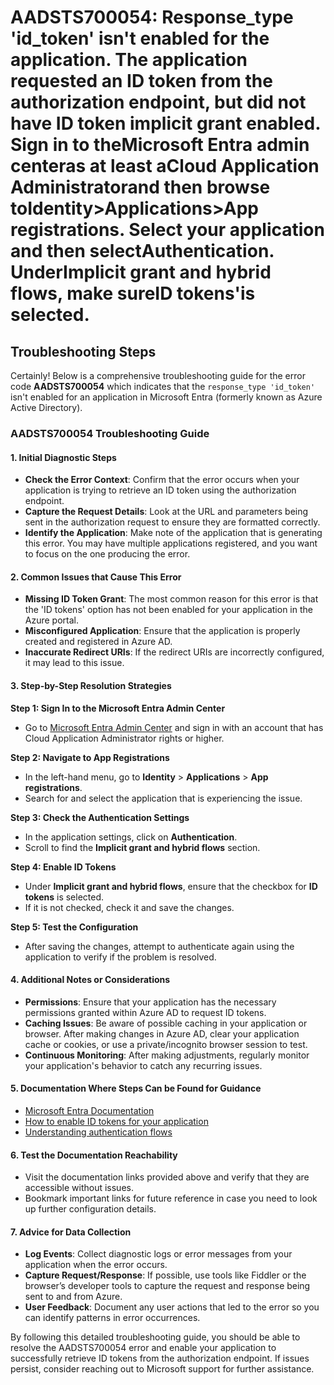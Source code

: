 
# AADSTS700054: Response_type 'id_token' isn't enabled for the application. The application requested an ID token from the authorization endpoint, but did not have ID token implicit grant enabled. Sign in to theMicrosoft Entra admin centeras at least aCloud Application Administratorand then browse toIdentity>Applications>App registrations. Select your application and then selectAuthentication. UnderImplicit grant and hybrid flows, make sureID tokens'is selected.


## Troubleshooting Steps
Certainly! Below is a comprehensive troubleshooting guide for the error code **AADSTS700054** which indicates that the `response_type 'id_token'` isn't enabled for an application in Microsoft Entra (formerly known as Azure Active Directory).

### AADSTS700054 Troubleshooting Guide

#### 1. Initial Diagnostic Steps
- **Check the Error Context**: Confirm that the error occurs when your application is trying to retrieve an ID token using the authorization endpoint.
- **Capture the Request Details**: Look at the URL and parameters being sent in the authorization request to ensure they are formatted correctly.
- **Identify the Application**: Make note of the application that is generating this error. You may have multiple applications registered, and you want to focus on the one producing the error.

#### 2. Common Issues that Cause This Error
- **Missing ID Token Grant**: The most common reason for this error is that the 'ID tokens' option has not been enabled for your application in the Azure portal.
- **Misconfigured Application**: Ensure that the application is properly created and registered in Azure AD.
- **Inaccurate Redirect URIs**: If the redirect URIs are incorrectly configured, it may lead to this issue.

#### 3. Step-by-Step Resolution Strategies

**Step 1: Sign In to the Microsoft Entra Admin Center**
- Go to [Microsoft Entra Admin Center](https://entra.microsoft.com) and sign in with an account that has Cloud Application Administrator rights or higher.

**Step 2: Navigate to App Registrations**
- In the left-hand menu, go to **Identity** > **Applications** > **App registrations**.
- Search for and select the application that is experiencing the issue.

**Step 3: Check the Authentication Settings**
- In the application settings, click on **Authentication**.
- Scroll to find the **Implicit grant and hybrid flows** section.

**Step 4: Enable ID Tokens**
- Under **Implicit grant and hybrid flows**, ensure that the checkbox for **ID tokens** is selected.
- If it is not checked, check it and save the changes.

**Step 5: Test the Configuration**
- After saving the changes, attempt to authenticate again using the application to verify if the problem is resolved.

#### 4. Additional Notes or Considerations
- **Permissions**: Ensure that your application has the necessary permissions granted within Azure AD to request ID tokens.
- **Caching Issues**: Be aware of possible caching in your application or browser. After making changes in Azure AD, clear your application cache or cookies, or use a private/incognito browser session to test.
- **Continuous Monitoring**: After making adjustments, regularly monitor your application's behavior to catch any recurring issues.

#### 5. Documentation Where Steps Can be Found for Guidance
- [Microsoft Entra Documentation](https://learn.microsoft.com/en-us/azure/active-directory/develop/)
- [How to enable ID tokens for your application](https://learn.microsoft.com/en-us/azure/active-directory/develop/v2-app-registration#configure-a-web-app-or-a-web-api)
- [Understanding authentication flows](https://learn.microsoft.com/en-us/azure/active-directory/develop/v2-overview)

#### 6. Test the Documentation Reachability
- Visit the documentation links provided above and verify that they are accessible without issues.
- Bookmark important links for future reference in case you need to look up further configuration details.

#### 7. Advice for Data Collection
- **Log Events**: Collect diagnostic logs or error messages from your application when the error occurs.
- **Capture Request/Response**: If possible, use tools like Fiddler or the browser’s developer tools to capture the request and response being sent to and from Azure.
- **User Feedback**: Document any user actions that led to the error so you can identify patterns in error occurrences.

By following this detailed troubleshooting guide, you should be able to resolve the AADSTS700054 error and enable your application to successfully retrieve ID tokens from the authorization endpoint. If issues persist, consider reaching out to Microsoft support for further assistance.